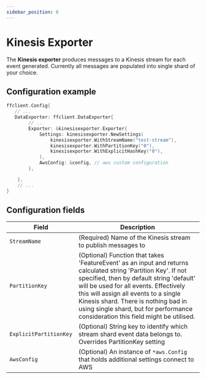 ```yaml
---
sidebar_position: 6
---
```


# Kinesis Exporter
The **Kinesis exporter** produces messages to a Kinesis stream for each event generated. Currently all messages are populated into single shard of your choice.

## Configuration example
```go
ffclient.Config{ 
   // ...
   DataExporter: ffclient.DataExporter{
        // ...
        Exporter: &kinesisexporter.Exporter{
            Settings: kinesisexporter.NewSettings(
                kinesisexporter.WithStreamName("test-stream"),
                kinesisexporter.WithPartitionKey("0"),
                kinesisexporter.WithExplicitHashKey("0"),
            ),
            AwsConfig: &config, // aws custom configuration
        },

    },
    // ...
}
```

## Configuration fields
| Field        | Description                                                                                                                                                                                              |
|--------------|----------------------------------------------------------------------------------------------------------------------------------------------------------------------------------------------------------|
| `StreamName `     | (Required) Name of the Kinesis stream to publish messages to                                                                                                                                                           |
| `PartitionKey `     | (Optional) Function that takes 'FeatureEvent' as an input and returns calculated string 'Partition Key'. If not specified, then by default string 'default' will be used for all events. Effectively this will assign all events to a single Kinesis shard. There is nothing bad in using single shard, but for performance consideration this field might be utilised.                                                                                                    |
| `ExplicitPartitionKey `     | (Optional) String key to identify which stream shard event data belongs to. Overrides PartitionKey setting                                                                                                                                     |
| `AwsConfig `    | (Optional) An instance of `*aws.Config` that holds additional settings connect to AWS |                                                                                                                                         |                                                                                                                                                     |
